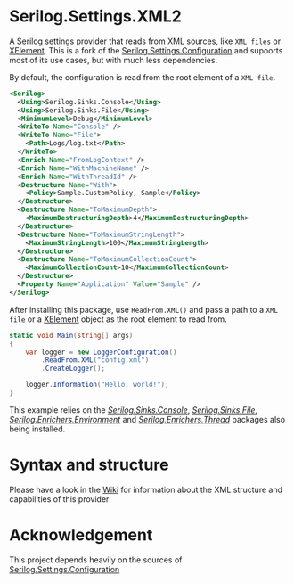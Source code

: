 # Serilog.Settings.XML2

A Serilog settings provider that reads from XML sources, like `XML files` or [XElement](https://docs.microsoft.com/de-de/dotnet/api/system.xml.linq.xelement). This is a fork of the [Serilog.Settings.Configuration](https://github.com/serilog/serilog-settings-configuration) and supoorts most of its use cases, but with much less dependencies.

By default, the configuration is read from the root element of a `XML file`.
```XML
<Serilog>
  <Using>Serilog.Sinks.Console</Using>
  <Using>Serilog.Sinks.File</Using>
  <MinimumLevel>Debug</MinimumLevel>
  <WriteTo Name="Console" />
  <WriteTo Name="File">
    <Path>Logs/log.txt</Path>
  </WriteTo>
  <Enrich Name="FromLogContext" />
  <Enrich Name="WithMachineName" />
  <Enrich Name="WithThreadId" />
  <Destructure Name="With">
    <Policy>Sample.CustomPolicy, Sample</Policy>
  </Destructure>
  <Destructure Name="ToMaximumDepth">
    <MaximumDestructuringDepth>4</MaximumDestructuringDepth>
  </Destructure>
  <Destructure Name="ToMaximumStringLength">
    <MaximumStringLength>100</MaximumStringLength>
  </Destructure>
  <Destructure Name="ToMaximumCollectionCount">
    <MaximumCollectionCount>10</MaximumCollectionCount>
  </Destructure>
  <Property Name="Application" Value="Sample" />
</Serilog>
```

After installing this package, use `ReadFrom.XML()` and pass a path to a `XML file` or a [XElement](https://docs.microsoft.com/de-de/dotnet/api/system.xml.linq.xelement) object as the root element to read from.

```csharp
static void Main(string[] args)
{
    var logger = new LoggerConfiguration()
        .ReadFrom.XML("config.xml")
        .CreateLogger();

    logger.Information("Hello, world!");
}
```

This example relies on the _[Serilog.Sinks.Console](https://github.com/serilog/serilog-sinks-console)_, _[Serilog.Sinks.File](https://github.com/serilog/serilog-sinks-file)_, _[Serilog.Enrichers.Environment](https://github.com/serilog/serilog-enrichers-environment)_ and _[Serilog.Enrichers.Thread](https://github.com/serilog/serilog-enrichers-thread)_ packages also being installed.

# Syntax and structure
Please have a look in the [Wiki](https://github.com/KhaosCoders/serilog-settings-xml/wiki) for information about the XML structure and capabilities of this provider

# Acknowledgement
This project depends heavily on the sources of [Serilog.Settings.Configuration](https://github.com/serilog/serilog-settings-configuration)